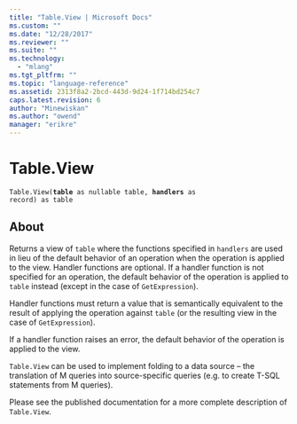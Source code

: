 ```yaml
---
title: "Table.View | Microsoft Docs"
ms.custom: ""
ms.date: "12/28/2017"
ms.reviewer: ""
ms.suite: ""
ms.technology: 
  - "mlang"
ms.tgt_pltfrm: ""
ms.topic: "language-reference"
ms.assetid: 2313f8a2-2bcd-443d-9d24-1f714bd254c7
caps.latest.revision: 6
author: "Minewiskan"
ms.author: "owend"
manager: "erikre"
---
```

# Table.View
<code>Table.View(<b>table</b> as nullable table, <b>handlers</b> as record) as table</code>

## About

Returns a view of <code>table</code> where the functions specified in <code>handlers</code> are used in lieu of the default behavior of an operation when the operation is applied to the view.
Handler functions are optional. If a handler function is not specified for an operation, the default behavior of the operation is applied to <code>table</code> instead (except in the case of <code>GetExpression</code>).

Handler functions must return a value that is semantically equivalent to the result of applying the operation against <code>table</code> (or the resulting view in the case of <code>GetExpression</code>).

If a handler function raises an error, the default behavior of the operation is applied to the view.

<code>Table.View</code> can be used to implement folding to a data source – the translation of M queries into source-specific queries (e.g. to create T-SQL statements from M queries).

Please see the published documentation for a more complete description of <code>Table.View</code>.
  
